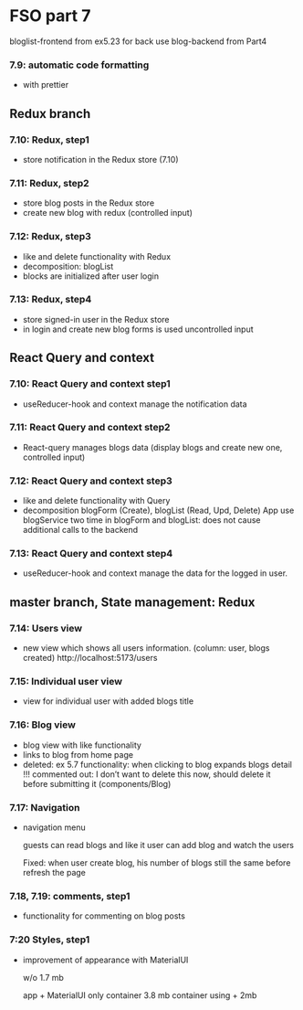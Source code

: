 # FSO part 7

bloglist-frontend from ex5.23
for back use blog-backend from Part4

### 7.9: automatic code formatting

  - with prettier


## Redux branch

### 7.10: Redux, step1

  - store notification in the Redux store (7.10)

### 7.11: Redux, step2

  - store blog posts in the Redux store
  - create new blog with redux (controlled input)

### 7.12: Redux, step3

  - like and delete functionality with Redux
  - decomposition: blogList
  - blocks are initialized after user login

### 7.13: Redux, step4

  - store signed-in user in the Redux store
  - in login and create new blog forms is used uncontrolled input


## React Query and context

### 7.10: React Query and context step1

  - useReducer-hook and context manage the notification data
    
### 7.11: React Query and context step2

  - React-query manages blogs data (display blogs and create new one, controlled input)

### 7.12: React Query and context step3
  
  - like and delete functionality with Query
  - decomposition blogForm (Create), blogList (Read, Upd, Delete)
      App use blogService two time in blogForm and blogList: does not cause additional calls to the backend

### 7.13: React Query and context step4

  - useReducer-hook and context manage the data for the logged in user.

## master branch, State management: Redux

### 7.14: Users view

  - new view which shows all users information. (column: user, blogs created) 
      http://localhost:5173/users

### 7.15: Individual user view

  - view for individual user with added blogs title

### 7.16: Blog view

  - blog view with like functionality
  - links to blog from home page
  - deleted: ex 5.7 functionality: when clicking to blog expands blogs detail
    !!! commented out: I don’t want to delete this now, should delete it before submitting it (components/Blog)

### 7.17: Navigation

  - navigation menu

    guests can read blogs and like it
    user can add blog and watch the users
    
    Fixed: when user create blog, his number of blogs still the same before refresh the page

### 7.18, 7.19: comments, step1

  - functionality for commenting on blog posts
  
### 7:20 Styles, step1

  -  improvement of appearance with MaterialUI

      w/o                                     1.7 mb
          
      app + MaterialUI only container              3.8 mb
                      container using   + 2mb

